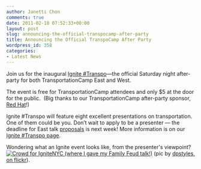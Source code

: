 ```yaml
---
author: Janetti Chon
comments: true
date: 2011-02-18 07:52:33+00:00
layout: post
slug: announcing-the-official-transpocamp-after-party
title: Announcing the Official TranspoCamp After Party
wordpress_id: 358
categories:
- Latest News
---
```


Join us for the inaugural [Ignite #Transpo](http://transportationcamp.org/ignite/)—the official Saturday night after-party for both TransportationCamp East and West.

The  event is free for TransportationCamp attendees and only $5 at the door  for the public.  (Big thanks to our TransportationCamp after-party sponsor, [Red Hat](http://www.redhat.com/)!)

Ignite  #Transpo will feature eight excellent presentations on  transportation. One of them could be you. Don’t wait to  apply to be a presenter — the deadline for East talk [proposals](https://spreadsheets.google.com/viewform?formkey=dGRUMDgwcjNhNTNjaU9XOXFRMzU5VUE6MQ) is next week! More information is on our [Ignite #Transpo page](../ignite/).

Wondering what an Ignite event looks like, from the presenter's viewpoint?
[![Crowd for IgniteNYC (where I gave my Family Feud talk!)](http://farm4.static.flickr.com/3311/3305767884_5a8aa357b5.jpg)](http://www.flickr.com/photos/dpstyles/3305767884/)
(pic by [dpstyles, on flickr](http://www.flickr.com/photos/dpstyles/3305767884/)).

